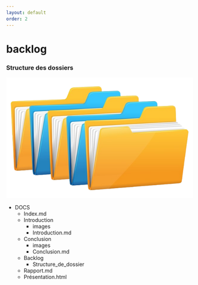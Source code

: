 ```yaml
---
layout: default
order: 2
---
```

<!--  -->


# backlog


### Structure des dossiers

![dossiers](../backlog/images/dossiers.png)

- DOCS
  - Index.md
  - Introduction
    - images
    - Introduction.md
  - Conclusion
    - images
    - Conclusion.md
  - Backlog
    - Structure_de_dossier
  -  Rapport.md
  -  Présentation.html

